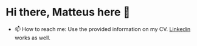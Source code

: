 # Hi there, Matteus here 👋
- 📫 How to reach me: Use the provided information on my CV. [Linkedin](https://www.linkedin.com/in/matteus-g/) works as well.
